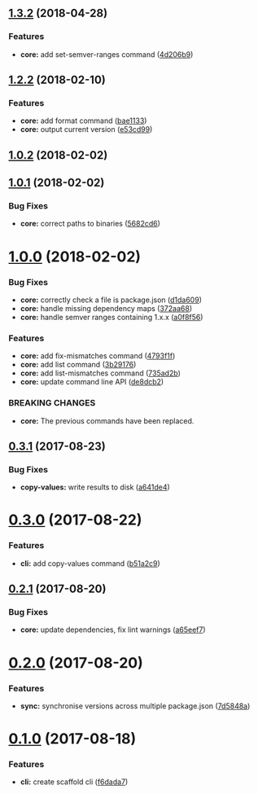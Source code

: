 <a name="1.3.2"></a>

## [1.3.2](https://github.com/JamieMason/syncpack/compare/1.2.2...1.3.2) (2018-04-28)

### Features

* **core:** add set-semver-ranges command ([4d206b9](https://github.com/JamieMason/syncpack/commit/4d206b9))

<a name="1.2.2"></a>

## [1.2.2](https://github.com/JamieMason/syncpack/compare/1.0.2...1.2.2) (2018-02-10)

### Features

* **core:** add format command ([bae1133](https://github.com/JamieMason/syncpack/commit/bae1133))
* **core:** output current version ([e53cd99](https://github.com/JamieMason/syncpack/commit/e53cd99))

<a name="1.0.2"></a>

## [1.0.2](https://github.com/JamieMason/syncpack/compare/1.0.1...1.0.2) (2018-02-02)

<a name="1.0.1"></a>

## [1.0.1](https://github.com/JamieMason/syncpack/compare/1.0.0...1.0.1) (2018-02-02)

### Bug Fixes

* **core:** correct paths to binaries ([5682cd6](https://github.com/JamieMason/syncpack/commit/5682cd6))

<a name="1.0.0"></a>

# [1.0.0](https://github.com/JamieMason/syncpack/compare/0.3.1...1.0.0) (2018-02-02)

### Bug Fixes

* **core:** correctly check a file is package.json ([d1da609](https://github.com/JamieMason/syncpack/commit/d1da609))
* **core:** handle missing dependency maps ([372aa68](https://github.com/JamieMason/syncpack/commit/372aa68))
* **core:** handle semver ranges containing 1.x.x ([a0f8f56](https://github.com/JamieMason/syncpack/commit/a0f8f56))

### Features

* **core:** add fix-mismatches command ([4793f1f](https://github.com/JamieMason/syncpack/commit/4793f1f))
* **core:** add list command ([3b29176](https://github.com/JamieMason/syncpack/commit/3b29176))
* **core:** add list-mismatches command ([735ad2b](https://github.com/JamieMason/syncpack/commit/735ad2b))
* **core:** update command line API ([de8dcb2](https://github.com/JamieMason/syncpack/commit/de8dcb2))

### BREAKING CHANGES

* **core:** The previous commands have been replaced.

<a name="0.3.1"></a>

## [0.3.1](https://github.com/JamieMason/syncpack/compare/0.3.0...0.3.1) (2017-08-23)

### Bug Fixes

* **copy-values:** write results to disk ([a641de4](https://github.com/JamieMason/syncpack/commit/a641de4))

<a name="0.3.0"></a>

# [0.3.0](https://github.com/JamieMason/syncpack/compare/0.2.1...0.3.0) (2017-08-22)

### Features

* **cli:** add copy-values command ([b51a2c9](https://github.com/JamieMason/syncpack/commit/b51a2c9))

<a name="0.2.1"></a>

## [0.2.1](https://github.com/JamieMason/syncpack/compare/0.2.0...0.2.1) (2017-08-20)

### Bug Fixes

* **core:** update dependencies, fix lint warnings ([a65eef7](https://github.com/JamieMason/syncpack/commit/a65eef7))

<a name="0.2.0"></a>

# [0.2.0](https://github.com/JamieMason/syncpack/compare/0.1.0...0.2.0) (2017-08-20)

### Features

* **sync:** synchronise versions across multiple package.json ([7d5848a](https://github.com/JamieMason/syncpack/commit/7d5848a))

<a name="0.1.0"></a>

# [0.1.0](https://github.com/JamieMason/syncpack/compare/f6dada7...0.1.0) (2017-08-18)

### Features

* **cli:** create scaffold cli ([f6dada7](https://github.com/JamieMason/syncpack/commit/f6dada7))

